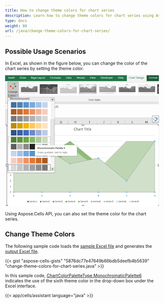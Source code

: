 ```yaml
---
title: How to change theme colors for chart series
description: Learn how to change theme colors for chart series using Aspose.Cells.
type: docs
weight: 80
url: /java/change-theme-colors-for-chart-series/
---
```


## **Possible Usage Scenarios**
In Excel, as shown in the figure below, you can change the color of the chart series by setting the theme color.

![todo:image_alt_text](ExcelChangeColor.png)

Using Aspose.Cells API, you can also set the theme color for the chart series.

## **Change Theme Colors**
The following sample code loads the [sample Excel file](Test.xlsx) and generates the [output Excel file](Output.xlsx).

{{< gist "aspose-cells-gists" "5876dc77e47649b66bdb5deefb4b5639" "change-theme-colors-for-chart-series.java" >}}

In this sample code, [ChartColorPaletteType.MonochromaticPalette6](https://reference.aspose.com/cells/java/com.aspose.cells/chartcolorpalettetype/) indicates the use of the sixth theme color in the drop-down box under the Excel interface.

{{< app/cells/assistant language="java" >}}